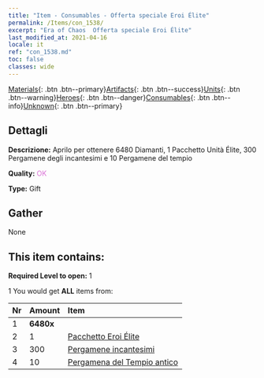 ```yaml
---
title: "Item - Consumables - Offerta speciale Eroi Élite"
permalink: /Items/con_1538/
excerpt: "Era of Chaos  Offerta speciale Eroi Élite"
last_modified_at: 2021-04-16
locale: it
ref: "con_1538.md"
toc: false
classes: wide
---
```

 [Materials](/it/Items/){: .btn .btn--primary}[Artifacts](/it/Items/Artifacts/){: .btn .btn--success}[Units](/it/Items/Units/){: .btn .btn--warning}[Heroes](/it/Items/Heroes/){: .btn .btn--danger}[Consumables](/it/Items/Consumables/){: .btn .btn--info}[Unknown](/it/Items/Unknown/){: .btn .btn--primary}

## Dettagli
 **Descrizione:** Aprilo per ottenere 6480 Diamanti, 1 Pacchetto Unità Élite, 300 Pergamene degli incantesimi e 10 Pergamene del tempio

 **Quality:** <span style="color: #DA70D6">OK</span>

 **Type:** Gift

## Gather

  None

## This item contains:

 **Required Level to open:** 1

 1 You would get **ALL** items  from:

  | Nr | Amount |     Item    |
  |:---|:-------|:------------|
  | 1 |  **6480x** | <i class="fas fa-gem"/> |  | 
  | 2 | 1 | [Pacchetto Eroi Élite](/it/Items/con_1372/) |  | 
  | 3 | 300 | [Pergamene incantesimi](/it/Items/con_694/) |  | 
  | 4 | 10 | [Pergamena del Tempio antico](/it/Items/con_697/) |  | 
